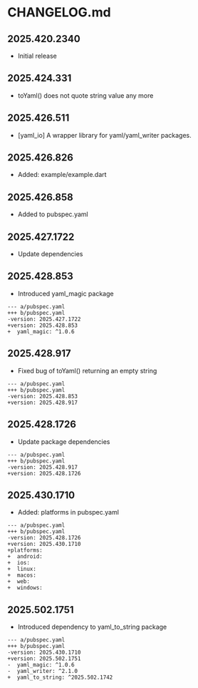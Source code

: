 # CHANGELOG.md

## 2025.420.2340

- Initial release

## 2025.424.331

- toYaml() does not quote string value any more

## 2025.426.511

- [yaml_io] A wrapper library for yaml/yaml_writer packages.

## 2025.426.826

- Added: example/example.dart

## 2025.426.858

- Added  to pubspec.yaml

## 2025.427.1722

- Update dependencies

## 2025.428.853

- Introduced yaml_magic package

```
--- a/pubspec.yaml
+++ b/pubspec.yaml
-version: 2025.427.1722
+version: 2025.428.853
+  yaml_magic: ^1.0.6
```

## 2025.428.917

- Fixed bug of toYaml() returning an empty string

```
--- a/pubspec.yaml
+++ b/pubspec.yaml
-version: 2025.428.853
+version: 2025.428.917
```

## 2025.428.1726

- Update package dependencies

```
--- a/pubspec.yaml
+++ b/pubspec.yaml
-version: 2025.428.917
+version: 2025.428.1726
```

## 2025.430.1710

- Added: platforms in pubspec.yaml

```
--- a/pubspec.yaml
+++ b/pubspec.yaml
-version: 2025.428.1726
+version: 2025.430.1710
+platforms:
+  android: 
+  ios: 
+  linux: 
+  macos: 
+  web: 
+  windows: 
```

## 2025.502.1751

- Introduced dependency to yaml_to_string package

```
--- a/pubspec.yaml
+++ b/pubspec.yaml
-version: 2025.430.1710
+version: 2025.502.1751
-  yaml_magic: ^1.0.6
-  yaml_writer: ^2.1.0
+  yaml_to_string: ^2025.502.1742
```
